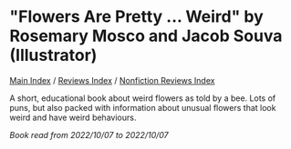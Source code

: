 # "Flowers Are Pretty ... Weird" by Rosemary Mosco and Jacob Souva (Illustrator)

[Main Index](../../../README.md) / [Reviews Index](../../README.md) / [Nonfiction Reviews Index](../README.md)

A short, educational book about weird flowers as told by a bee. Lots of puns, but also packed with information about unusual flowers that look weird and have weird behaviours.

*Book read from 2022/10/07 to 2022/10/07*
